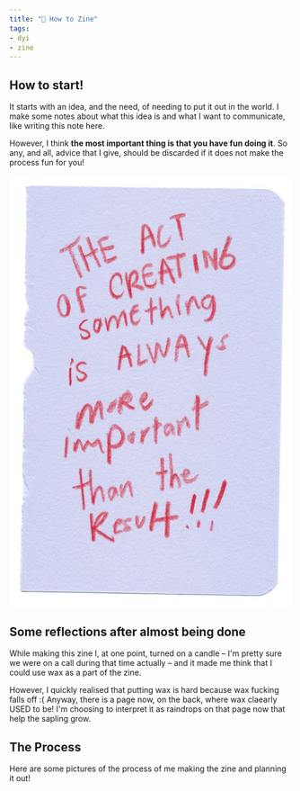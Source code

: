 ```yaml
---
title: "🤨 How to Zine"
tags:
- dyi
- zine
---
```


## How to start!

It starts with an idea, and the need, of needing to put it out in the world. I make some notes about what this idea is and what I want to communicate, like writing this note here.

However, I think **the most important thing is that you have fun doing it**. So any, and all, advice that I give, should be discarded if it does not make the process fun for you!

![](notes/_media/process.png)
## Some reflections after almost being done

While making this zine I, at one point, turned on a candle – I'm pretty sure we were on a call during that time actually – and it made me think that I could use wax as a part of the zine.

However, I quickly realised that putting wax is hard because wax fucking falls off :(
Anyway, there is a page now, on the back, where wax claearly USED to be! I'm choosing to interpret it as raindrops on that page now that help the sapling grow.

## The Process
Here are some pictures of the process of me making the zine and planning it out!